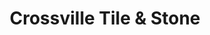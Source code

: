 ---
title: "Crossville Tile & Stone"
url: /south-daytona/crossville-tile-und-stone/
shop: Allgemein
---